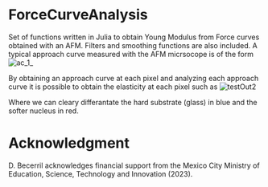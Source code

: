 # ForceCurveAnalysis
Set of functions written in Julia to obtain  Young Modulus from Force curves obtained with an AFM. 
Filters and smoothing functions are also included. A typical approach curve measured with the AFM micrsocope is of the form
![ac_1_](https://github.com/dbecerril/ForceCurveAnalysis/assets/22774966/1071db9d-8c45-4782-9d23-7ec1f1e43430)

By obtaining an approach curve at each pixel and analyzing each approach curve it is possible to obtain the elasticity at each pixel such as 
![testOut2](https://github.com/dbecerril/ForceCurveAnalysis/assets/22774966/1d024d3a-c94c-4e03-a993-62c9d7d6ef04)

Where we can cleary differantate the hard substrate (glass) in blue and the softer nucleus in red.

# Acknowledgment
D. Becerril acknowledges financial support from the Mexico City Ministry of Education, Science, Technology and Innovation (2023).
